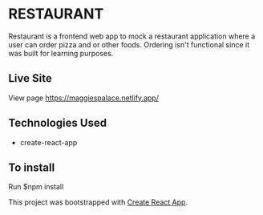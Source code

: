 # RESTAURANT
Restaurant is a frontend web app to mock a restaurant application where a user can order pizza and or other foods. Ordering isn't functional since it was built for learning purposes.

## Live Site
View page https://maggiespalace.netlify.app/

## Technologies Used
  - create-react-app

## To install
Run $npm install

This project was bootstrapped with [Create React App](https://github.com/facebook/create-react-app).

